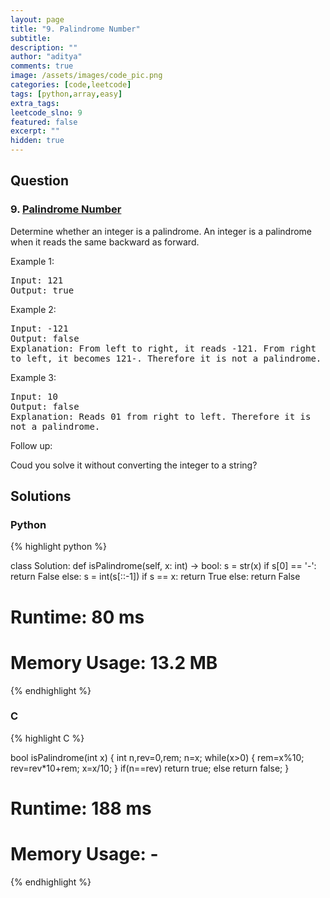 ```yaml
---
layout: page
title: "9. Palindrome Number"
subtitle: 
description: ""
author: "aditya"
comments: true
image: /assets/images/code_pic.png
categories: [code,leetcode]
tags: [python,array,easy]
extra_tags: 
leetcode_slno: 9
featured: false
excerpt: ""
hidden: true
---
```



## Question

### 9. [Palindrome Number](https://leetcode.com/problems/palindrome-number/)

Determine whether an integer is a palindrome. An integer is a palindrome when it reads the same backward as forward.

Example 1:
<pre>
Input: 121
Output: true
</pre>

Example 2:

<pre>
Input: -121
Output: false
Explanation: From left to right, it reads -121. From right 
to left, it becomes 121-. Therefore it is not a palindrome.
</pre>

Example 3:

<pre>
Input: 10
Output: false
Explanation: Reads 01 from right to left. Therefore it is 
not a palindrome.
</pre>

Follow up:

Coud you solve it without converting the integer to a string?



## Solutions

### Python

{% highlight python %}

class Solution:
    def isPalindrome(self, x: int) -> bool:
        s = str(x)
        if s[0] == '-':
            return False
        else:
            s = int(s[::-1])
            if s == x:
                return True
            else:
                return False

# Runtime: 80 ms
# Memory Usage: 13.2 MB
{% endhighlight %}

### C

{% highlight C %}

bool isPalindrome(int x) {
    int n,rev=0,rem;
    n=x;
    while(x>0)
    {
        rem=x%10;
        rev=rev*10+rem;
        x=x/10;
    }
    if(n==rev)
        return true;
    else
        return false;
}

# Runtime: 188 ms
# Memory Usage: -
{% endhighlight %}